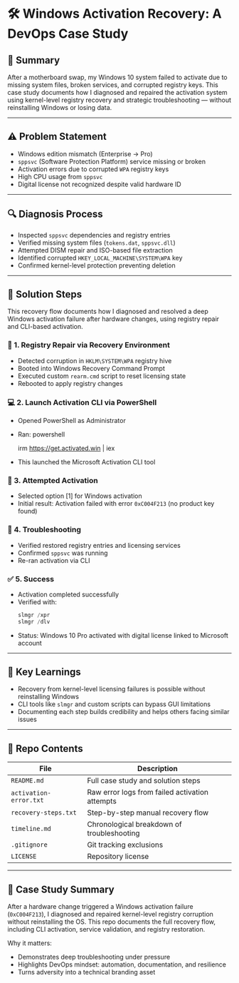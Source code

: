 # 🛠️ Windows Activation Recovery: A DevOps Case Study

## 📌 Summary
After a motherboard swap, my Windows 10 system failed to activate due to missing system files, broken services, and corrupted registry keys. This case study documents how I diagnosed and repaired the activation system using kernel-level registry recovery and strategic troubleshooting — without reinstalling Windows or losing data.

---

## ⚠️ Problem Statement

- Windows edition mismatch (Enterprise → Pro)
- `sppsvc` (Software Protection Platform) service missing or broken
- Activation errors due to corrupted `WPA` registry keys
- High CPU usage from `sppsvc`
- Digital license not recognized despite valid hardware ID

---

## 🔍 Diagnosis Process

- Inspected `sppsvc` dependencies and registry entries
- Verified missing system files (`tokens.dat`, `sppsvc.dll`)
- Attempted DISM repair and ISO-based file extraction
- Identified corrupted `HKEY_LOCAL_MACHINE\SYSTEM\WPA` key
- Confirmed kernel-level protection preventing deletion

---

## 🧪 Solution Steps

This recovery flow documents how I diagnosed and resolved a deep Windows activation failure after hardware changes, using registry repair and CLI-based activation.

### 🔧 1. Registry Repair via Recovery Environment
- Detected corruption in `HKLM\SYSTEM\WPA` registry hive
- Booted into Windows Recovery Command Prompt
- Executed custom `rearm.cmd` script to reset licensing state
- Rebooted to apply registry changes

### 💻 2. Launch Activation CLI via PowerShell
- Opened PowerShell as Administrator
- Ran:
  powershell
  
  irm https://get.activated.win | iex
  
- This launched the Microsoft Activation CLI tool

### 🧩 3. Attempted Activation
- Selected option [1] for Windows activation
- Initial result: Activation failed with error `0xC004F213` (no product key found)

### 🧠 4. Troubleshooting
- Verified restored registry entries and licensing services
- Confirmed `sppsvc` was running
- Re-ran activation via CLI

### ✅ 5. Success
- Activation completed successfully
- Verified with:
  ```powershell
  slmgr /xpr
  slmgr /dlv
  ```
- Status: Windows 10 Pro activated with digital license linked to Microsoft account

---

## 📘 Key Learnings
- Recovery from kernel-level licensing failures is possible without reinstalling Windows
- CLI tools like `slmgr` and custom scripts can bypass GUI limitations
- Documenting each step builds credibility and helps others facing similar issues

-----

## 📂 Repo Contents

| File              | Description |
|-------------------|-------------|
| `README.md`       | Full case study and solution steps |
| `activation-error.txt` | Raw error logs from failed activation attempts |
| `recovery-steps.txt`   | Step-by-step manual recovery flow |
| `timeline.md`     | Chronological breakdown of troubleshooting |
| `.gitignore`      | Git tracking exclusions |
| `LICENSE`         | Repository license |

---

## 🧠 Case Study Summary

After a hardware change triggered a Windows activation failure (`0xC004F213`), I diagnosed and repaired kernel-level registry corruption without reinstalling the OS. This repo documents the full recovery flow, including CLI activation, service validation, and registry restoration.

Why it matters: 
- Demonstrates deep troubleshooting under pressure  
- Highlights DevOps mindset: automation, documentation, and resilience  
- Turns adversity into a technical branding asset

